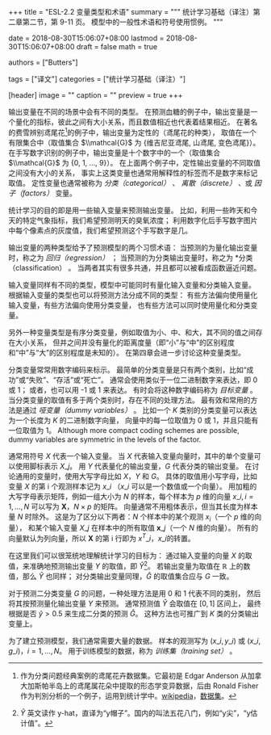 +++
title = "ESL-2.2 变量类型和术语"
summary = """
统计学习基础（译注）第二章第二节，第 9-11 页。
模型中的一般性术语和符号使用惯例。
"""

date = 2018-08-30T15:06:07+08:00
lastmod = 2018-08-30T15:06:07+08:00
draft = false
math = true

authors = ["Butters"]

tags = ["译文"]
categories = ["统计学习基础（译注）"]

[header]
image = ""
caption = ""
preview = true
+++

输出变量在不同的场景中会有不同的类型。
在预测血糖的例子中，输出变量是一个量化的指标，彼此之间有大小关系，而且数值相近也代表着结果相近。
在著名的费雪辨别鸢尾花[^1]的例子中，输出变量为定性的（鸢尾花的种类），
取值在一个有限集合中（取值集合 $\\mathcal{G}$ 为 {维吉尼亚鸢尾, 山鸢尾, 变色鸢尾}）。
在手写数字识别的例子中，输出变量是十个数字中的一个（取值集合 $\\mathcal{G}$ 为 {0, 1, ..., 9}）。
在上面两个例子中，定性输出变量的不同取值之间没有大小的关系，
事实上这类变量也通常用解释性的标签而不是数字来标记取值。
定性变量也通常被称为 *分类（categorical）* 、 *离散（discrete）* 、或 *因子（factors）* 变量。

统计学习的目的即是用一些输入变量来预测输出变量。
比如，利用一些昨天和今天的特定气象指标，我们希望预测明天的臭氧浓度；
利用数字化后手写数字图片中每个像素点的灰度值，我们希望预测这个手写数字是几。

输出变量的两种类型给予了预测模型的两个习惯术语：
当预测的为量化输出变量时，称之为 *回归（regression）* ；
当预测的为分类输出变量时，称之为 *分类（classification） 。
当两者其实有很多共通，并且都可以被看成函数逼近问题。

输入变量同样有不同的类型，模型中可能同时有量化输入变量和分类输入变量。
根据输入变量的类型也可以将预测方法分成不同的类型：
有些方法偏向使用量化输入变量，有些方法偏向使用分类变量，
也有些方法可以同时使用量化和分类变量。

另外一种变量类型是有序分类变量，例如取值为小、中、和大，其不同的值之间存在大小关系，
但并之间并没有量化的距离度量（即“小”与“中”的区别程度和“中”与“大”的区别程度是未知的）。
在第四章会进一步讨论这种变量类型。

分类变量常常用数字编码来标示。
最简单的分类变量是只有两个类别，比如“成功”或“失败”、“存活”或“死亡”。
通常会使用类似于一位二进制数字来表达，即 0 或 1；
或者，也可以用 -1 或 1 来表达。
有时会将这种数字编码称为 *目标变量* 。
当分类变量的取值有多于两个类别时，存在不同的处理方法。
最有效和常用的方法是通过 *哑变量（dummy variables）* 。
比如一个 $K$ 类别的分类变量可以表达为一个长度为 $K$ 的二进制数字向量，
向量中的每一位取值为 0 或 1，并且只能有一位取值为 1。
Although more compact coding schemes are possible,
dummy variables are symmetric in the levels of the factor.

通常用符号 $X$ 代表一个输入变量。
当 $X$ 代表输入变量向量时，其中的单个变量可以使用脚标表示 $X\_j$。
用 $Y$ 代表量化的输出变量，$G$ 代表分类的输出变量。
在讨论通用的变量时，使用大写字母比如 $X$，$Y$ 和 $G$。
具体的取值用小写字母，比如变量 $X$ 的第 i 个观测样本记为 $x\_i$
（$x\_i$ 可以是一个数值或一个向量）。
用加粗的大写字母表示矩阵，例如一组大小为 $N$ 的样本，每个样本为 $p$ 维的向量
$x\_i, i = 1, \dots, N$
可以写为 $\mathbf{X}$，$N\times p$ 的矩阵。
向量通常不用粗体表示，但当其长度为样本量 $N$ 时除外。
这是为了区分以下两者：$N$ 个样本中的某个观测 $x_i$（一个 $p$ 维的向量），
和某个输入变量 $X\_j$ 在样本中的所有取值 $\mathbf{x}\_j$（一个 $N$ 维的向量）。
所有的向量默认为列向量，所以 $\mathbf{X}$ 的第 i 行即为 $x^T\_i$，$x\_i$的转置。

在这里我们可以很笼统地理解统计学习的目标为：
通过输入变量的向量 $X$ 的取值，来准确地预测输出变量 $Y$ 的取值，即 $\hat{Y}$[^2]。
若输出变量为取值在 $\mathbb{R}$ 上的数值，那么 $\hat{Y}$ 也同样；
对分类输出变量同理，$\hat{G}$ 的取值集合应与 $G$ 一致。

对于预测二分类变量 $G$ 的问题，一种处理方法是用 0 和 1 代表不同的类别，
然后将其按预测量化输出变量 $Y$ 来预测。
通常预测值 $\hat{Y}$ 会取值在 $[0, 1]$ 区间上，
最终根据是否 $\hat{y} > 0.5$ 来生成二分类的预测 $\hat{G}$。
这种方法也可推广到 $K$ 类的分类输出变量上。

为了建立预测模型，我们通常需要大量的数据。
样本的观测写为 $(x\_i, y\_i)$ 或 $(x\_i, g\_i)$，$i = 1, \dots, N$。
用于训练模型的数据，称为 *训练集（training set）* 。

[^1]: 作为分类问题经典案例的鸢尾花卉数据集。它最初是  Edgar Anderson 从加拿大加斯帕半岛上的鸢尾属花朵中提取的形态学变异数据，后由 Ronald Fisher 作为判別分析的一个例子，运用到统计学中。[wikipedia](https://en.wikipedia.org/wiki/Iris_flower_data_set)，[数据集](http://archive.ics.uci.edu/ml/datasets/Iris)。
[^2]: $\hat{Y}$ 英文读作 y-hat，直译为“y帽子”。国内的叫法五花八门，例如“y尖”，“y估计值”。